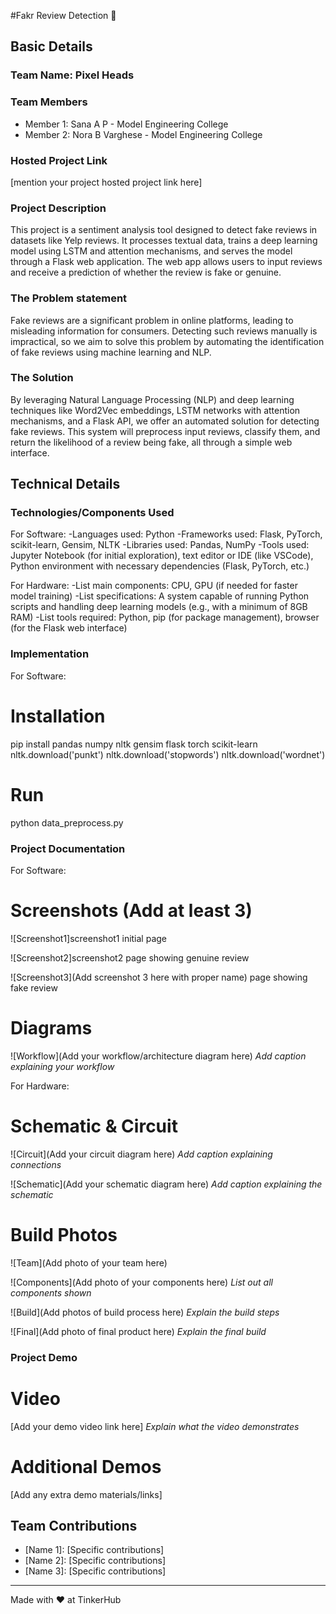 #Fakr Review Detection 🎯


## Basic Details
### Team Name: Pixel Heads


### Team Members
- Member 1: Sana A P - Model Engineering College
- Member 2: Nora B Varghese - Model Engineering College


### Hosted Project Link
[mention your project hosted project link here]

### Project Description
This project is a sentiment analysis tool designed to detect fake reviews in datasets like Yelp reviews. 
It processes textual data, trains a deep learning model using LSTM and attention mechanisms, and serves the model through a Flask web application. 
The web app allows users to input reviews and receive a prediction of whether the review is fake or genuine.

### The Problem statement
Fake reviews are a significant problem in online platforms, leading to misleading information for consumers. 
Detecting such reviews manually is impractical, so we aim to solve this problem by automating the identification of fake reviews using machine learning and NLP.

### The Solution
By leveraging Natural Language Processing (NLP) and deep learning techniques like Word2Vec embeddings, 
LSTM networks with attention mechanisms, and a Flask API, we offer an automated solution for detecting fake reviews. 
This system will preprocess input reviews, classify them, and return the likelihood of a review being fake, all through a simple web interface.

## Technical Details
### Technologies/Components Used
For Software:
-Languages used: Python
-Frameworks used: Flask, PyTorch, scikit-learn, Gensim, NLTK
-Libraries used: Pandas, NumPy
-Tools used: Jupyter Notebook (for initial exploration), text editor or IDE (like VSCode), Python environment with necessary dependencies (Flask, PyTorch, etc.)

For Hardware:
-List main components: CPU, GPU (if needed for faster model training)
-List specifications: A system capable of running Python scripts and handling deep learning models (e.g., with a minimum of 8GB RAM)
-List tools required: Python, pip (for package management), browser (for the Flask web interface)

### Implementation
For Software:
# Installation
pip install pandas numpy nltk gensim flask torch scikit-learn
nltk.download('punkt')
nltk.download('stopwords')
nltk.download('wordnet')


# Run
python data_preprocess.py

### Project Documentation
For Software:

# Screenshots (Add at least 3)
![Screenshot1]screenshot1
initial page 

![Screenshot2]screenshot2
page showing genuine review

![Screenshot3](Add screenshot 3 here with proper name)
page showing fake review

# Diagrams
![Workflow](Add your workflow/architecture diagram here)
*Add caption explaining your workflow*

For Hardware:

# Schematic & Circuit
![Circuit](Add your circuit diagram here)
*Add caption explaining connections*

![Schematic](Add your schematic diagram here)
*Add caption explaining the schematic*

# Build Photos
![Team](Add photo of your team here)


![Components](Add photo of your components here)
*List out all components shown*

![Build](Add photos of build process here)
*Explain the build steps*

![Final](Add photo of final product here)
*Explain the final build*

### Project Demo
# Video
[Add your demo video link here]
*Explain what the video demonstrates*

# Additional Demos
[Add any extra demo materials/links]

## Team Contributions
- [Name 1]: [Specific contributions]
- [Name 2]: [Specific contributions]
- [Name 3]: [Specific contributions]

---
Made with ❤️ at TinkerHub
